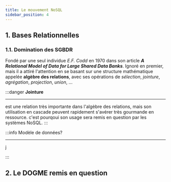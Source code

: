```yaml
---
title: Le mouvement NoSQL
sidebar_position: 4
---
```


## 1. Bases Relationnelles

### 1.1. Domination des SGBDR

Fondé par une seul individue _E.F. Codd_ en 1970 dans son article **_A Relational Model of Data for Large Shared Data Banks_**. Ignoré en premier, mais il a attiré l'attention en se basant sur une structure mathématique appelée **algèbre des relations**, avec ses opérations de _sélection_, _jointure_, _agrégation_, _projection_, _union_, ...

:::danger
**Jointure**

---

est une relation très importante dans l'algèbre des relations, mais son utilisation en cascade peuvent rapidement s'avérer très gourmande en ressource. c'est pourqoui son usage sera remis en question par les systèmes NoSQL.
:::

:::info
Modèle de données?

---

j

:::

## 2. Le DOGME remis en question
